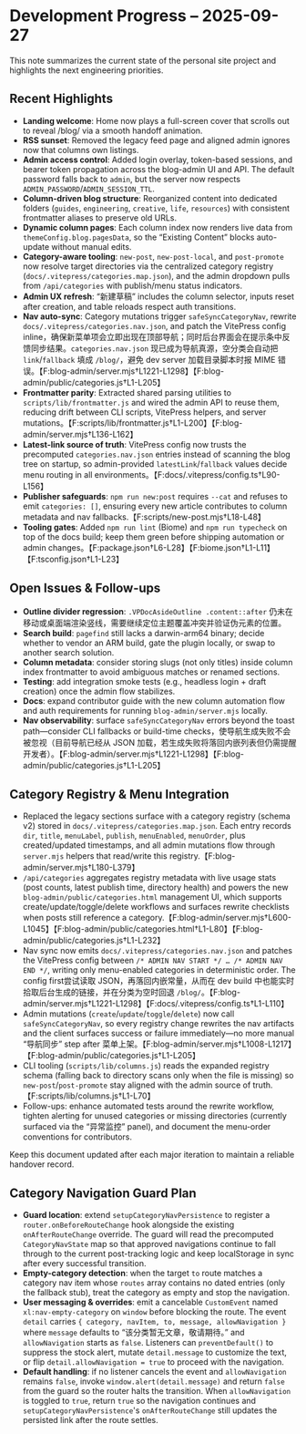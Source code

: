 # Development Progress – 2025-09-27

This note summarizes the current state of the personal site project and highlights the next engineering priorities.

## Recent Highlights
- **Landing welcome**: Home now plays a full-screen cover that scrolls out to reveal /blog/ via a smooth handoff animation.
- **RSS sunset**: Removed the legacy feed page and aligned admin ignores now that columns own listings.
- **Admin access control**: Added login overlay, token-based sessions, and bearer token propagation across the blog-admin UI and API. The default password falls back to `admin`, but the server now respects `ADMIN_PASSWORD`/`ADMIN_SESSION_TTL`.
- **Column-driven blog structure**: Reorganized content into dedicated folders (`guides`, `engineering`, `creative`, `life`, `resources`) with consistent frontmatter aliases to preserve old URLs.
- **Dynamic column pages**: Each column index now renders live data from `themeConfig.blog.pagesData`, so the “Existing Content” blocks auto-update without manual edits.
- **Category-aware tooling**: `new-post`, `new-post-local`, and `post-promote` now resolve target directories via the centralized category registry (`docs/.vitepress/categories.map.json`), and the admin dropdown pulls from `/api/categories` with publish/menu status indicators.
- **Admin UX refresh**: “新建草稿” includes the column selector, inputs reset after creation, and table reloads respect auth transitions.
- **Nav auto-sync**: Category mutations trigger `safeSyncCategoryNav`, rewrite `docs/.vitepress/categories.nav.json`, and patch the VitePress config inline，确保新菜单项会立即出现在顶部导航；同时后台界面会在提示条中反馈同步结果。`categories.nav.json` 现已成为导航真源，空分类会自动把 `link`/`fallback` 填成 `/blog/`，避免 dev server 加载目录脚本时报 MIME 错误。【F:blog-admin/server.mjs†L1221-L1298】【F:blog-admin/public/categories.js†L1-L205】
- **Frontmatter parity**: Extracted shared parsing utilities to `scripts/lib/frontmatter.js` and wired the admin API to reuse them, reducing drift between CLI scripts, VitePress helpers, and server mutations。【F:scripts/lib/frontmatter.js†L1-L200】【F:blog-admin/server.mjs†L136-L162】
- **Latest-link source of truth**: VitePress config now trusts the precomputed `categories.nav.json` entries instead of scanning the blog tree on startup, so admin-provided `latestLink`/`fallback` values decide menu routing in all environments。【F:docs/.vitepress/config.ts†L90-L156】
- **Publisher safeguards**: `npm run new:post` requires `--cat` and refuses to emit `categories: []`, ensuring every new article contributes to column metadata and nav fallbacks.【F:scripts/new-post.mjs†L18-L48】
- **Tooling gates**: Added `npm run lint` (Biome) and `npm run typecheck` on top of the docs build; keep them green before shipping automation or admin changes。【F:package.json†L6-L28】【F:biome.json†L1-L11】【F:tsconfig.json†L1-L23】

## Open Issues & Follow-ups
- **Outline divider regression**: `.VPDocAsideOutline .content::after` 仍未在移动或桌面端渲染竖线，需要继续定位主题覆盖冲突并验证伪元素的位置。
- **Search build**: `pagefind` still lacks a darwin-arm64 binary; decide whether to vendor an ARM build, gate the plugin locally, or swap to another search solution.
- **Column metadata**: consider storing slugs (not only titles) inside column index frontmatter to avoid ambiguous matches or renamed sections.
- **Testing**: add integration smoke tests (e.g., headless login + draft creation) once the admin flow stabilizes.
- **Docs**: expand contributor guide with the new column automation flow and auth requirements for running `blog-admin/server.mjs` locally.
- **Nav observability**: surface `safeSyncCategoryNav` errors beyond the toast path—consider CLI fallbacks or build-time checks，使导航生成失败不会被忽视（目前导航已经从 JSON 加载，若生成失败将落回内嵌列表但仍需提醒开发者）。【F:blog-admin/server.mjs†L1221-L1298】【F:blog-admin/public/categories.js†L1-L205】

## Category Registry & Menu Integration

- Replaced the legacy sections surface with a category registry (schema v2) stored in `docs/.vitepress/categories.map.json`. Each entry records `dir`, `title`, `menuLabel`, `publish`, `menuEnabled`, `menuOrder`, plus created/updated timestamps, and all admin mutations flow through `server.mjs` helpers that read/write this registry.【F:blog-admin/server.mjs†L180-L379】
- `/api/categories` aggregates registry metadata with live usage stats (post counts, latest publish time, directory health) and powers the new `blog-admin/public/categories.html` management UI, which supports create/update/toggle/delete workflows and surfaces rewrite checklists when posts still reference a category.【F:blog-admin/server.mjs†L600-L1045】【F:blog-admin/public/categories.html†L1-L80】【F:blog-admin/public/categories.js†L1-L232】
- Nav sync now emits `docs/.vitepress/categories.nav.json` and patches the VitePress config between `/* ADMIN NAV START */ … /* ADMIN NAV END */`, writing only menu-enabled categories in deterministic order. The config first尝试读取 JSON，再落回内嵌常量，从而在 dev build 中也能实时拾取后台生成的链接，并在分类为空时回退 `/blog/`。【F:blog-admin/server.mjs†L1221-L1298】【F:docs/.vitepress/config.ts†L1-L110】
- Admin mutations (`create`/`update`/`toggle`/`delete`) now call `safeSyncCategoryNav`, so every registry change rewrites the nav artifacts and the client surfaces success or failure immediately—no more manual “导航同步” step after 菜单上架。【F:blog-admin/server.mjs†L1008-L1217】【F:blog-admin/public/categories.js†L1-L205】
- CLI tooling (`scripts/lib/columns.js`) reads the expanded registry schema (falling back to directory scans only when the file is missing) so `new-post`/`post-promote` stay aligned with the admin source of truth.【F:scripts/lib/columns.js†L1-L70】
- Follow-ups: enhance automated tests around the rewrite workflow, tighten alerting for unused categories or missing directories (currently surfaced via the “异常监控” panel), and document the menu-order conventions for contributors.

Keep this document updated after each major iteration to maintain a reliable handover record.

## Category Navigation Guard Plan

- **Guard location**: extend `setupCategoryNavPersistence` to register a `router.onBeforeRouteChange` hook alongside the existing `onAfterRouteChange` override. The guard will read the precomputed `CategoryNavState` map so that approved navigations continue to fall through to the current post-tracking logic and keep localStorage in sync after every successful transition.
- **Empty-category detection**: when the target `to` route matches a category nav item whose `routes` array contains no dated entries (only the fallback stub), treat the category as empty and stop the navigation.
- **User messaging & overrides**: emit a cancelable `CustomEvent` named `xl:nav-empty-category` on `window` before blocking the route. The event `detail` carries `{ category, navItem, to, message, allowNavigation }` where `message` defaults to “该分类暂无文章，敬请期待。” and `allowNavigation` starts as `false`. Listeners can `preventDefault()` to suppress the stock alert, mutate `detail.message` to customize the text, or flip `detail.allowNavigation = true` to proceed with the navigation.
- **Default handling**: if no listener cancels the event and `allowNavigation` remains `false`, invoke `window.alert(detail.message)` and return `false` from the guard so the router halts the transition. When `allowNavigation` is toggled to `true`, return `true` so the navigation continues and `setupCategoryNavPersistence`'s `onAfterRouteChange` still updates the persisted link after the route settles.
